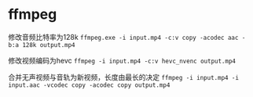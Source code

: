 # ffmpeg

修改音频比特率为128k
``` ffmpeg.exe -i input.mp4 -c:v copy -acodec aac -b:a 128k output.mp4 ```

修改视频编码为hevc
``` ffmpeg -i input.mp4 -c:v hevc_nvenc output.mp4 ```

合并无声视频与音轨为新视频，长度由最长的决定
``` ffmpeg -i input.mp4 -i input.aac -vcodec copy -acodec copy output.mp4 ```
